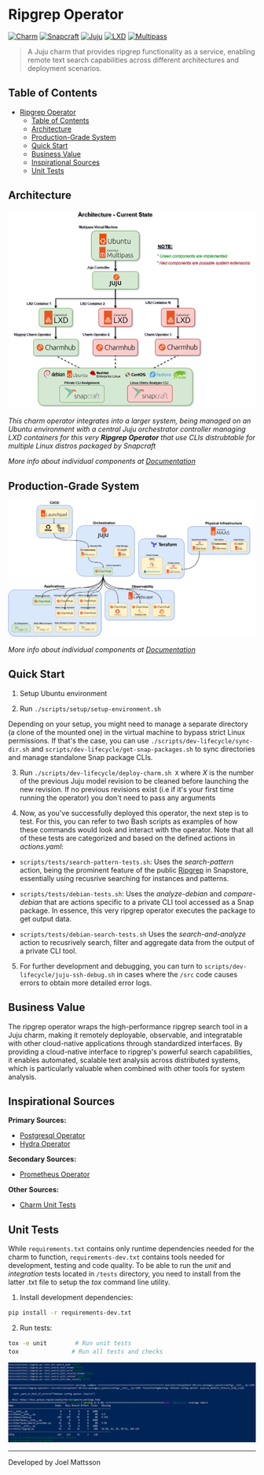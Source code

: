 # Ripgrep Operator

[![Charm](https://img.shields.io/badge/Charm-ripgrep--operator-blue)](https://charmhub.io)
[![Snapcraft](https://img.shields.io/badge/Snapcraft-Package-green)](https://snapcraft.io)
[![Juju](https://img.shields.io/badge/Juju-2.9+-purple)](https://juju.is/)
[![LXD](https://img.shields.io/badge/LXD-5.0+-orange)](https://linuxcontainers.org/lxd)
[![Multipass](https://img.shields.io/badge/Multipass-1.12+-lightblue)](https://multipass.run)

> A Juju charm that provides ripgrep functionality as a service, enabling remote text search capabilities across different architectures and deployment scenarios.


## Table of Contents
- [Ripgrep Operator](#ripgrep-operator)
  - [Table of Contents](#table-of-contents)
  - [Architecture](#architecture)
  - [Production-Grade System](#production-grade-system)
  - [Quick Start](#quick-start)
  - [Business Value](#business-value)
  - [Inspirational Sources](#inspirational-sources)
  - [Unit Tests](#unit-tests)


## Architecture

![architecture-diagram](assets/architecture-diagram.PNG)

*This charm operator integrates into a larger system, being managed on an Ubuntu environment with a central Juju orchestrator controller managing LXD containers for this very **Ripgrep Operator** that use CLIs distrubtable for multiple Linux distros packaged by Snapcraft*

*More info about individual components at [Documentation](./docs/CURRENT_ARCHITECTURE.md)*


## Production-Grade System

![production-grade-system-diagram](assets/production-grade-system-diagram.png)

*More info about individual components at [Documentation](./docs/PRODUCTION_ARCHITECTURE.md)*



## Quick Start

1. Setup Ubuntu environment

2. Run `./scripts/setup/setup-environment.sh`

Depending on your setup, you might need to manage a separate directory (a clone of the mounted one) in the virtual machine to bypass strict Linux permissions. If that's the case, you can use `./scripts/dev-lifecycle/sync-dir.sh` and `scripts/dev-lifecycle/get-snap-packages.sh` to sync directories and manage standalone Snap package CLIs.

3. Run `./scripts/dev-lifecycle/deploy-charm.sh X` where *X* is the number of the previous Juju model revision to be cleaned before launching the new revision. If no previous revisions exist (i.e if it's your first time running the operator) you don't need to pass any arguments

4. Now, as you've successfully deployed this operator, the next step is to test. For this, you can refer to two Bash scripts as examples of how these commands would look and interact with the operator. Note that all of these tests are categorized and based on the defined actions in *actions.yaml*:

- `scripts/tests/search-pattern-tests.sh`: Uses the *search-pattern* action, being the prominent feature of the public [Ripgrep](https://snapcraft.io/ripgrep) in Snapstore, essentially using recusrive searching for instances and patterns.

- `scripts/tests/debian-tests.sh`: Uses the *analyze-debian* and *compare-debian* that are actions specific to a private CLI tool accessed as a Snap package. In essence, this very ripgrep operator executes the package to get output data.

- `scripts/tests/debian-search-tests.sh` Uses the *search-and-analyze* action to recusrively search, filter and aggregate data from the output of a private CLI tool.

5. For further development and debugging, you can turn to `scripts/dev-lifecycle/juju-ssh-debug.sh` in cases where the `/src` code causes errors to obtain more detailed error logs.


## Business Value

The ripgrep operator wraps the high-performance ripgrep search tool in a Juju charm, making it remotely deployable, observable, and integratable with other cloud-native applications through standardized interfaces. By providing a cloud-native interface to ripgrep's powerful search capabilities, it enables automated, scalable text analysis across distributed systems, which is particularly valuable when combined with other tools for system analysis.


## Inspirational Sources

**Primary Sources:**

- [Postgresql Operator](https://github.com/canonical/postgresql-operator/tree/main?tab=security-ov-file)
- [Hydra Operator](https://github.com/canonical/hydra-operator)

**Secondary Sources:**

- [Prometheus Operator](https://github.com/canonical/prometheus-k8s-operator/tree/main)

**Other Sources:**

- [Charm Unit Tests](https://ops.readthedocs.io/en/latest/howto/write-unit-tests-for-a-charm.html)


## Unit Tests

While `requirements.txt` contains only runtime dependencies needed for the charm to function, `requirements-dev.txt` contains tools needed for development, testing and code quality. To be able to run the *unit* and *integration* tests located in `/tests` directory, you need to install from the latter .txt file to setup the *tox* command line utility.


1. Install development dependencies:

```bash
pip install -r requirements-dev.txt
```

2. Run tests:
```bash
tox -e unit        # Run unit tests
tox               # Run all tests and checks
```


![tox-unit-tests](assets/tox-unit-tests.PNG)


---

Developed by Joel Mattsson